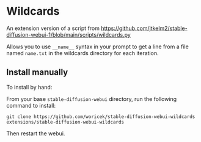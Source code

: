 # Wildcards
An extension version of a script from https://github.com/jtkelm2/stable-diffusion-webui-1/blob/main/scripts/wildcards.py

Allows you to use `__name__` syntax in your prompt to get a line from a file named `name.txt` in the wildcards directory for each iteration.

## Install manually
To install by hand:

From your base `stable-diffusion-webui` directory, run the following command to install:
```
git clone https://github.com/woricek/stable-diffusion-webui-wildcards extensions/stable-diffusion-webui-wildcards
```

Then restart the webui.
